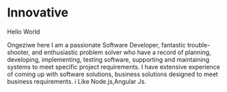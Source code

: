 # Innovative
Hello World 

Ongeziwe here I am a passionate Software Developer, fantastic trouble-shooter, and enthusiastic problem solver who have a record of planning, developing, implementing, testing software, supporting and maintaining systems to meet specific project requirements. I have extensive experience of coming up with software solutions, business solutions designed to meet business requirements. i Like Node.js,Angular Js.
